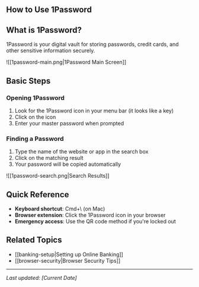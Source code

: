 ## How to Use 1Password

## What is 1Password?

1Password is your digital vault for storing passwords, credit cards, and other sensitive information securely.

![[1password-main.png|1Password Main Screen]]

## Basic Steps

### Opening 1Password

1. Look for the 1Password icon in your menu bar (it looks like a key)
2. Click on the icon
3. Enter your master password when prompted

### Finding a Password

1. Type the name of the website or app in the search box
2. Click on the matching result
3. Your password will be copied automatically

![[1password-search.png|Search Results]]

## Quick Reference

- **Keyboard shortcut**: Cmd+\ (on Mac)
- **Browser extension**: Click the 1Password icon in your browser
- **Emergency access**: Use the QR code method if you're locked out

## Related Topics

- [[banking-setup|Setting up Online Banking]]
- [[browser-security|Browser Security Tips]]

---

*Last updated: [Current Date]*